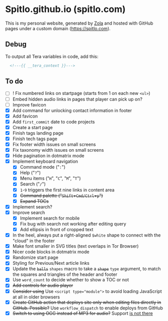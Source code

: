 # Spitlo.github.io (spitlo.com)

This is my personal website, generated by [Zola](https://getzola.org) and hosted with GitHub pages under a custom domain (<https://spitlo.com>).

## Debug

To output all Tera variables in code, add this:

```html
  <!---{{ __tera_context }}--->
```

## To do

- [ ] ! Fix numbered links on startpage (starts from 1 on each new `<ul>`)
- [ ] Embed hidden audio links in pages that player can pick up on?
- [ ] Improve favicon
- [x] Add command for unlocking contact information in footer
- [x] Add favicon
- [x] Add `first_commit` date to code projects
- [x] Create a start page
- [x] Finish tags landing page
- [x] Finish tech tags page
- [x] Fix footer width issues on small screens
- [x] Fix taxonomy width issues on small screens
- [x] Hide pagination in dotmatrix mode
- [x] Implement keyboard navigation
  - [x] Command mode ("`:`")
  - [x] Help ("`?`")
  - [x] Menu items ("`H`", "`C`", "`M`", "`T`")
  - [x] Search ("`/`")
  - [x] `1`-`9` triggers the first nine links in content area
  - [x] ~~Command palette ("`Shift`+`Cmd/Ctrl`+`p`")~~
  - [x] ~~Expand TOCs~~
- [x] Implement search?
- [x] Improve search
  - [x] Implement search for mobile
  - [x] Fix bug with search not working after editing query
  - [x] Add ellipsis in front of cropped text
- [x] In the heel, always put a right-aligned `$white` shape to connect with the "cloud" in the footer
- [x] Make font smaller in SVG titles (text overlaps in Tor Browser)
- [x] Nicer code blocks in dotmatrix mode
- [x] Randomize start page
- [x] Styling for Previous/Next article links
- [x] Update the ~~`balls`~~ `shapes` macro to take a ~~`shape`~~ `type` argument, to match the squares and triangles of the header and footer
- [x] Use `word_count` to decide whether to show a TOC or not
- [x] ~~Add controls for audio player~~
- [x] ~~Consider using~~ Use `<script type="module">` to avoid loading JavaScript at all in older browsers
- [x] ~~Create GitHub action that deploys site only when editing files directly in GitHub. Possible?~~ Use `workflow_dispatch` to enable deploys from GitHub
- [x] ~~Switch to using OGG instead of MP3 for audio?~~ Support [is not there](https://caniuse.com/?search=ogg)
